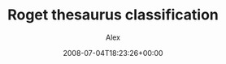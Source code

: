 ---
title: 'Roget thesaurus classification'
posts: 2
hash: 'r3x2rcJR'
author: 'Alex'
date: 2008-07-04T18:23:26+00:00
sources:
  - https://tokipona.yahoogroups.narkive.com/r3x2rcJR
---